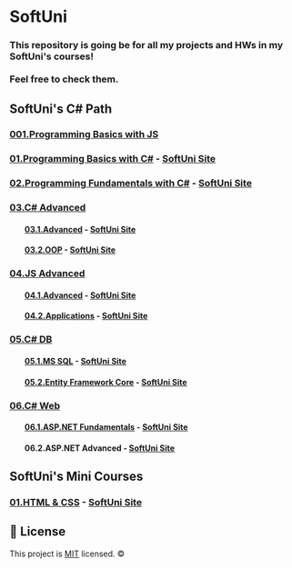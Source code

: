 # SoftUni

### This repository is going be for all my projects and HWs in my SoftUni's courses! <br> <br> Feel free to check them. 

## SoftUni's C# Path
### [001.Programming Basics with JS](https://github.com/Marti2509/SoftUni/tree/main/001.Programming%20Basics%20with%20JS%20-%20Alone%202022)
### [01.Programming Basics with C#](https://github.com/Marti2509/SoftUni/tree/main/01.Programming%20Basics%20with%20C%23%20-%20November%202021)  - [SoftUni Site](https://softuni.bg/trainings/3513/programming-basics-with-csharp-november-2021)
### [02.Programming Fundamentals with C#](https://github.com/Marti2509/SoftUni/tree/main/02.Programming%20Fundamentals%20with%20C%23%20-%20January%202022) - [SoftUni Site](https://softuni.bg/trainings/3606/programming-fundamentals-with-csharp-january-2022)
### [03.C# Advanced](https://github.com/Marti2509/SoftUni/tree/main/03.C%23%20Advanced%20-%20May%202022)
#### &nbsp; &nbsp; &nbsp; &nbsp; [03.1.Advanced](https://github.com/Marti2509/SoftUni/tree/main/03.C%23%20Advanced%20-%20May%202022/01.Advanced) - [SoftUni Site](https://softuni.bg/trainings/3699/csharp-advanced-may-2022)
#### &nbsp; &nbsp; &nbsp; &nbsp; [03.2.OOP](https://github.com/Marti2509/SoftUni/tree/main/03.C%23%20Advanced%20-%20May%202022/02.OOP) - [SoftUni Site](https://softuni.bg/trainings/3700/csharp-oop-june-2022)
### [04.JS Advanced](https://github.com/Marti2509/SoftUni/tree/main/04.JS%20Advanced%20-%20September%202022)
#### &nbsp; &nbsp; &nbsp; &nbsp; [04.1.Advanced](https://github.com/Marti2509/SoftUni/tree/main/04.JS%20Advanced%20-%20September%202022/01.Advanced) - [SoftUni Site](https://softuni.bg/trainings/3846/js-advanced-september-2022)
#### &nbsp; &nbsp; &nbsp; &nbsp; [04.2.Applications](https://github.com/Marti2509/SoftUni/tree/main/04.JS%20Advanced%20-%20September%202022/02.Applications) - [SoftUni Site](https://softuni.bg/trainings/3847/js-applications-october-2022)
### [05.C# DB](https://github.com/Marti2509/SoftUni/tree/main/05.C%23%20DB%20-%20January%202023)
#### &nbsp; &nbsp; &nbsp; &nbsp; [05.1.MS SQL](https://github.com/Marti2509/SoftUni/tree/main/05.C%23%20DB%20-%20January%202023/01.MS%20SQL) - [SoftUni Site](https://softuni.bg/trainings/3965/ms-sql-january-2023)
#### &nbsp; &nbsp; &nbsp; &nbsp; [05.2.Entity Framework Core](https://github.com/Marti2509/SoftUni/tree/main/05.C%23%20DB%20-%20January%202023/02.Entity%20Framework%20Core) - [SoftUni Site](https://softuni.bg/trainings/3966/entity-framework-core-february-2023)
### [06.C# Web](https://github.com/Marti2509/SoftUni/tree/main/06.C%23%20Web%20-%20May%202023)
#### &nbsp; &nbsp; &nbsp; &nbsp; [06.1.ASP.NET Fundamentals](https://github.com/Marti2509/SoftUni/tree/main/06.C%23%20Web%20-%20May%202023/01.ASP.NET%20Fundamentals) - [SoftUni Site](https://softuni.bg/trainings/4105/asp-net-fundamentals-may-2023)
#### &nbsp; &nbsp; &nbsp; &nbsp; 06.2.ASP.NET Advanced - [SoftUni Site](https://softuni.bg/trainings/4107/asp-net-advanced-june-2023)

## SoftUni's Mini Courses
### [01.HTML & CSS](https://github.com/Marti2509/SoftUni/tree/main/Mini%20Courses/HTML%20%26%20CSS) - [SoftUni Site](https://softuni.bg/trainings/2286/html-css-mini-course)

## 📝 License
This project is [MIT](https://github.com/Marti2509/SoftUni/blob/main/LICENSE) licensed. ©
